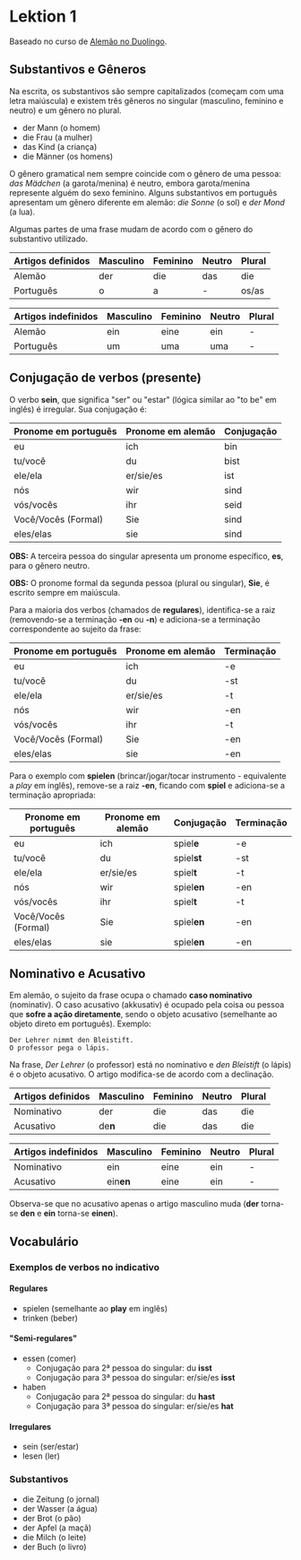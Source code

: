 # Lektion 1

Baseado no curso de [Alemão no Duolingo](https://www.duolingo.com/skill/de/Basics-1).

## Substantivos e Gêneros

Na escrita, os substantivos são sempre capitalizados (começam com uma letra maiúscula) e existem três gêneros no singular (masculino, feminino e neutro) e um gênero no plural.

- der Mann (o homem)
- die Frau (a mulher)
- das Kind (a criança)
- die Männer (os homens)

O gênero gramatical nem sempre coincide com o gênero de uma pessoa: *das Mädchen* (a garota/menina) é neutro, embora garota/menina represente alguém do sexo feminino. Alguns substantivos em português apresentam um gênero diferente em alemão: *die Sonne* (o sol) e *der Mond* (a lua).

Algumas partes de uma frase mudam de acordo com o gênero do substantivo utilizado.

| Artigos definidos | Masculino | Feminino | Neutro | Plural |
|-------------------|-----------|----------|--------|--------|
| Alemão            | der       | die      | das    | die    |
| Português         | o         | a        | -      | os/as  |

| Artigos indefinidos | Masculino | Feminino | Neutro | Plural |
|---------------------|-----------|----------|--------|--------|
| Alemão              | ein       | eine     | ein    | -      |
| Português           | um        | uma      | uma    | -      |

## Conjugação de verbos (presente)

O verbo **sein**, que significa "ser" ou "estar" (lógica similar ao "to be" em inglês) é irregular. Sua conjugação é:

| Pronome em português | Pronome em alemão | Conjugação |
| -------------------- | ---------------- | ----------- |
| eu                   | ich              | bin         |
| tu/você              | du               | bist        |
| ele/ela              | er/sie/es        | ist         |
| nós                  | wir              | sind        |
| vós/vocês            | ihr              | seid        |
| Você/Vocês (Formal)  | Sie              | sind        |
| eles/elas            | sie              | sind        |

**OBS:** A terceira pessoa do singular apresenta um pronome específico, **es**, para o gênero neutro.

**OBS:** O pronome formal da segunda pessoa (plural ou singular), **Sie**, é escrito sempre em maiúscula.

Para a maioria dos verbos (chamados de **regulares**), identifica-se a raiz (removendo-se a terminação **-en** ou **-n**) e adiciona-se a terminação correspondente ao sujeito da frase:

| Pronome em português | Pronome em alemão | Terminação |
| -------------------- | ----------------- | ---------- |
| eu                   | ich               | -e         |
| tu/você              | du                | -st        |
| ele/ela              | er/sie/es         | -t         |
| nós                  | wir               | -en        |
| vós/vocês            | ihr               | -t         |
| Você/Vocês (Formal)  | Sie               | -en        |
| eles/elas            | sie               | -en        |

Para o exemplo com **spielen** (brincar/jogar/tocar instrumento - equivalente a *play* em inglês), remove-se a raiz **-en**, ficando com **spiel** e adiciona-se a terminação apropriada:

| Pronome em português | Pronome em alemão | Conjugação     | Terminação |
| -------------------- | ----------------- | -------------- | ---------- |
| eu                   | ich               | spiel**e**     | -e         |
| tu/você              | du                | spiel**st**    | -st        |
| ele/ela              | er/sie/es         | spiel**t**     | -t         |
| nós                  | wir               | spiel**en**    | -en        |
| vós/vocês            | ihr               | spiel**t**     | -t         |
| Você/Vocês (Formal)  | Sie               | spiel**en**    | -en        |
| eles/elas            | sie               | spiel**en**    | -en        |

## Nominativo e Acusativo

Em alemão, o sujeito da frase ocupa o chamado **caso nominativo** (nominativ). O caso acusativo (akkusativ) é ocupado pela coisa ou pessoa que **sofre a ação diretamente**, sendo o objeto acusativo (semelhante ao objeto direto em português). Exemplo:

```
Der Lehrer nimmt den Bleistift.
O professor pega o lápis.
```

Na frase, *Der Lehrer* (o professor) está no nominativo e *den Bleistift* (o lápis) é o objeto acusativo. O artigo modifica-se de acordo com a declinação.

| Artigos definidos | Masculino | Feminino | Neutro | Plural |
|-------------------|-----------|----------|--------|--------|
| Nominativo        | der       | die      | das    | die    |
| Acusativo         | de**n**   | die      | das    | die    |

| Artigos indefinidos | Masculino | Feminino | Neutro | Plural |
|---------------------|-----------|----------|--------|--------|
| Nominativo          | ein       | eine     | ein    | -      |
| Acusativo           | ein**en** | eine     | ein    | -      |

Observa-se que no acusativo apenas o artigo masculino muda (**der** torna-se **den** e **ein** torna-se **einen**).

## Vocabulário

### Exemplos de verbos no indicativo

#### Regulares

- spielen (semelhante ao **play** em inglês)
- trinken (beber)

#### "Semi-regulares"

- essen (comer)
    - Conjugação para 2ª pessoa do singular: du **isst**
    - Conjugação para 3ª pessoa do singular: er/sie/es **isst**
- haben
    - Conjugação para 2ª pessoa do singular: du **hast**
    - Conjugação para 3ª pessoa do singular: er/sie/es **hat**

#### Irregulares

- sein (ser/estar)
- lesen (ler)

### Substantivos

- die Zeitung (o jornal)
- der Wasser (a água)
- der Brot (o pão)
- der Apfel (a maçã)
- die Milch (o leite)
- der Buch (o livro)